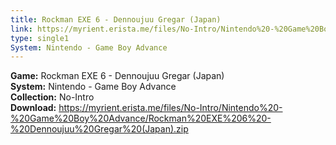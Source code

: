 ```yaml
---
title: Rockman EXE 6 - Dennoujuu Gregar (Japan)
link: https://myrient.erista.me/files/No-Intro/Nintendo%20-%20Game%20Boy%20Advance/Rockman%20EXE%206%20-%20Dennoujuu%20Gregar%20(Japan).zip
type: single1
System: Nintendo - Game Boy Advance
---
```

<b>Game:</b> Rockman EXE 6 - Dennoujuu Gregar (Japan)<br>
<b>System:</b> Nintendo - Game Boy Advance<br>
<b>Collection:</b> No-Intro<br>
<b>Download:</b> https://myrient.erista.me/files/No-Intro/Nintendo%20-%20Game%20Boy%20Advance/Rockman%20EXE%206%20-%20Dennoujuu%20Gregar%20(Japan).zip